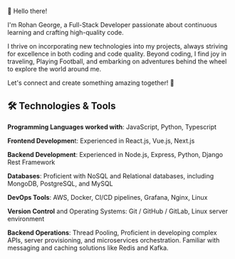 👋 Hello there!

I'm Rohan George, a Full-Stack Developer passionate about continuous learning and crafting high-quality code.


I thrive on incorporating new technologies into my projects, always striving for excellence in both coding and code quality. Beyond coding, I find joy in traveling, Playing Football, and embarking on adventures behind the wheel to explore the world around me. 

Let's connect and create something amazing together! 🌟


## 🛠️ Technologies & Tools
**Programming Languages worked with**: JavaScript, Python, Typescript


**Frontend Developmen**t: Experienced in React.js, Vue.js, Next.js


**Backend Development**: Experienced in Node.js, Express, Python, Django Rest Framework


**Databases**: Proficient with NoSQL and Relational databases, including MongoDB, PostgreSQL, and MySQL


**DevOps Tools**: AWS, Docker, CI/CD pipelines, Grafana, Nginx, Linux


**Version Control** and Operating Systems: Git / GitHub / GitLab, Linux server environment


**Backend Operations**: Thread Pooling, Proficient in developing complex APIs, server provisioning, and microservices orchestration. Familiar with messaging and caching solutions like Redis and Kafka.
